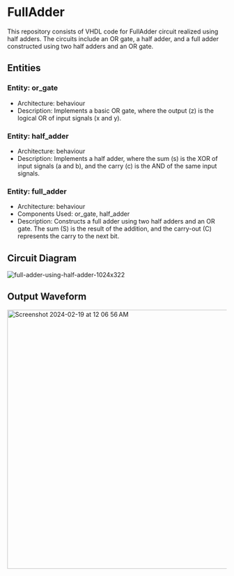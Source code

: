 # FullAdder
This repository consists of VHDL code for FullAdder circuit realized using half adders. 
The circuits include an OR gate, a half adder, and a full adder constructed using two half adders and an OR gate.

## Entities

### Entity: or_gate
- Architecture: behaviour
- Description: Implements a basic OR gate, where the output (z) is the logical OR of input signals (x and y).

### Entity: half_adder
- Architecture: behaviour
- Description: Implements a half adder, where the sum (s) is the XOR of input signals (a and b), and the carry (c) is the AND of the same input signals.

### Entity: full_adder
- Architecture: behaviour
- Components Used: or_gate, half_adder
- Description: Constructs a full adder using two half adders and an OR gate. The sum (S) is the result of the addition, and the carry-out (C) represents the carry to the next bit.

## Circuit Diagram
![full-adder-using-half-adder-1024x322](https://github.com/ShishirRijal/vhdl/assets/63596895/395bf581-56f3-4091-8c16-25feef11b896)

## Output Waveform
<img width="595" alt="Screenshot 2024-02-19 at 12 06 56 AM" src="https://github.com/ShishirRijal/vhdl/assets/63596895/c2a86116-3a83-4be2-96e8-89b57fd9722e">
